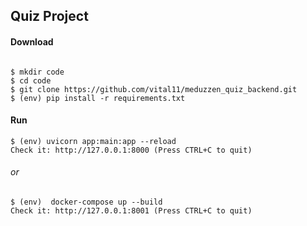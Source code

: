## Quiz Project

#### Download
###### 
    $ mkdir code
    $ cd code
    $ git clone https://github.com/vital11/meduzzen_quiz_backend.git
    $ (env) pip install -r requirements.txt


#### Run
    $ (env) uvicorn app:main:app --reload
    Check it: http://127.0.0.1:8000 (Press CTRL+C to quit)
###### or
    $ (env)  docker-compose up --build
    Check it: http://127.0.0.1:8001 (Press CTRL+C to quit)


